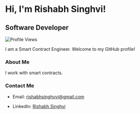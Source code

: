 # Hi, I'm Rishabh Singhvi!

## Software Developer

![Profile Views](https://komarev.com/ghpvc/?username=rishabhRsinghvi)

I am a Smart Contract Engineer. Welcome to my GitHub profile!

### About Me

I work with smart contracts.

### Contact Me

- Email: rishabhsinghvvi@gmail.com

- LinkedIn: [Rishabh Singhvi](https://www.linkedin.com/in/your-linkedin-profile)
